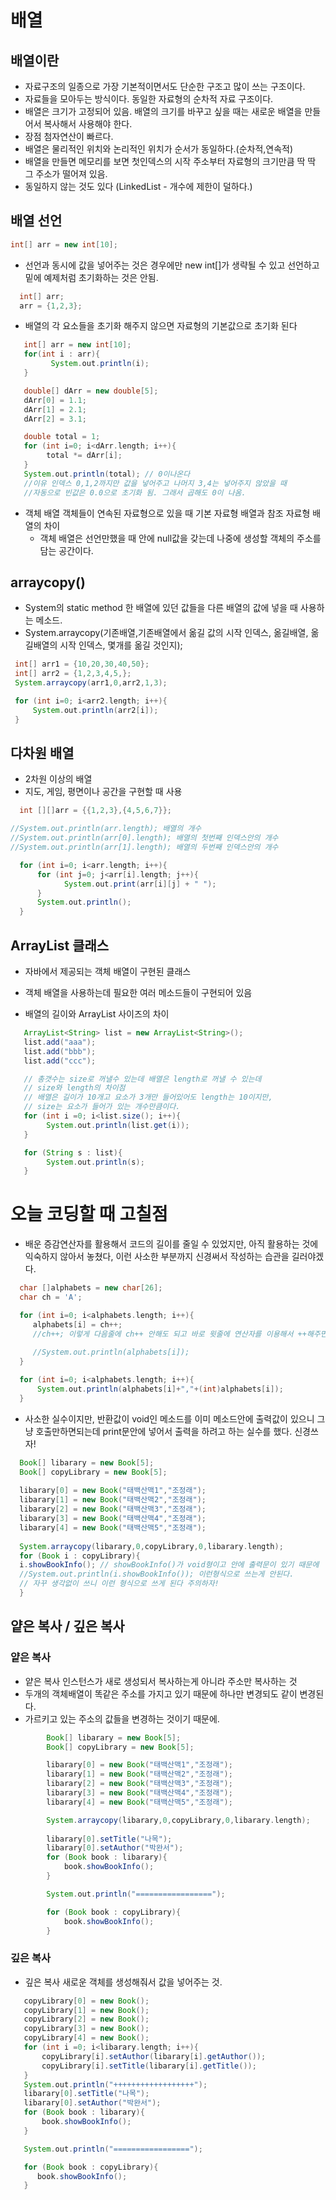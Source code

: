 # 배열

## 배열이란 
* 자료구조의 일종으로 가장 기본적이면서도 단순한 구조고 많이 쓰는 구조이다.
* 자료들을 모아두는 방식이다. 동일한 자료형의 순차적 자료 구조이다.
* 배열은 크기가 고정되어 있음. 배열의 크기를 바꾸고 싶을 때는 새로운 배열을 만들어서
  복사해서 사용해야 한다.
* 장점 첨자연산이 빠르다.
* 배열은 물리적인 위치와 논리적인 위치가 순서가 동일하다.(순차적,연속적)
* 배열을 만들면 메모리를 보면 첫인덱스의 시작 주소부터 자료형의 크기만큼 딱 딱 그 주소가
  떨어져 있음.
* 동일하지 않는 것도 있다 (LinkedList - 개수에 제한이 덜하다.)

## 배열 선언
  
````groovy
int[] arr = new int[10];
````
* 선언과 동시에 값을 넣어주는 것은 경우에만 new int[]가 생략될 수 있고
  선언하고 밑에 예제처럼 초기화하는 것은 안됨.
````groovy
  int[] arr;
  arr = {1,2,3};
````  

* 배열의 각 요소들을 초기화 해주지 않으면 자료형의 기본값으로 초기화 된다
```groovy
   int[] arr = new int[10];
   for(int i : arr){
         System.out.println(i);
   }

   double[] dArr = new double[5];
   dArr[0] = 1.1;
   dArr[1] = 2.1;
   dArr[2] = 3.1;

   double total = 1;
   for (int i=0; i<dArr.length; i++){
        total *= dArr[i];
   }
   System.out.println(total); // 0이나온다
   //이유 인덱스 0,1,2까지만 값을 넣어주고 나머지 3,4는 넣어주지 않았을 때
   //자동으로 빈값은 0.0으로 초기화 됨. 그래서 곱해도 0이 나옴.
```

* 객체 배열 객체들이 연속된 자료형으로 있을 때 기본 자료형 배열과 참조 자료형 배열의 차이
   * 객체 배열은 선언만했을 때 안에 null값을 갖는데 나중에 생성할 객체의 주소를 담는 공간이다.

## arraycopy() 
* System의 static method 한 배열에 있던 값들을 다른 배열의 값에 넣을 때 사용하는 메소드.
* System.arraycopy(기존배열,기존배열에서 옮길 값의 시작 인덱스, 옮길배열, 옮길배열의 시작 인덱스, 몇개를 옮길 것인지);
````groovy
 int[] arr1 = {10,20,30,40,50};
 int[] arr2 = {1,2,3,4,5,};
 System.arraycopy(arr1,0,arr2,1,3);

 for (int i=0; i<arr2.length; i++){
     System.out.println(arr2[i]);
 }
````

## 다차원 배열
* 2차원 이상의 배열
* 지도, 게임, 평면이나 공간을 구현할 때 사용 
````groovy
  int [][]arr = {{1,2,3},{4,5,6,7}};

//System.out.println(arr.length); 배열의 개수
//System.out.println(arr[0].length); 배열의 첫번째 인덱스안의 개수
//System.out.println(arr[1].length); 배열의 두번째 인덱스안의 개수

  for (int i=0; i<arr.length; i++){
      for (int j=0; j<arr[i].length; j++){
            System.out.print(arr[i][j] + " ");
      }
      System.out.println();
  }
````

## ArrayList 클래스
* 자바에서 제공되는 객체 배열이 구현된 클래스
* 객체 배열을 사용하는데 필요한 여러 메소드들이 구현되어 있음

* 배열의 길이와 ArrayList 사이즈의 차이
````groovy
   ArrayList<String> list = new ArrayList<String>();
   list.add("aaa");
   list.add("bbb");
   list.add("ccc");

   // 총갯수는 size로 꺼낼수 있는데 배열은 length로 꺼낼 수 있는데
   // size와 length의 차이점
   // 배열은 길이가 10개고 요소가 3개만 들어있어도 length는 10이지만,
   // size는 요소가 들어가 있는 개수만큼이다.
   for (int i =0; i<list.size(); i++){
        System.out.println(list.get(i));
   }

   for (String s : list){
        System.out.println(s);
   }
````

# 오늘 코딩할 때 고칠점 
* 배운 증감연산자를 활용해서 코드의 길이를 줄일 수 있었지만, 아직 활용하는 것에 익숙하지 않아서 놓쳤다,
  이런 사소한 부분까지 신경써서 작성하는 습관을 길러야겠다.
````groovy
  char []alphabets = new char[26];
  char ch = 'A';

  for (int i=0; i<alphabets.length; i++){
     alphabets[i] = ch++;
     //ch++; 이렇게 다음줄에 ch++ 안해도 되고 바로 윗줄에 연산자를 이용해서 ++해주면 됨
    
     //System.out.println(alphabets[i]);
  }

  for (int i=0; i<alphabets.length; i++){
      System.out.println(alphabets[i]+","+(int)alphabets[i]);
  }
````
* 사소한 실수이지만, 반환값이 void인 메소드를 이미 메소드안에 출력값이 있으니 그냥 호출만하면되는데 
  print문안에 넣어서 출력을 하려고 하는 실수를 했다. 신경쓰자!
````groovy
  Book[] libarary = new Book[5];
  Book[] copyLibrary = new Book[5];
    
  libarary[0] = new Book("태백산맥1","조정래");
  libarary[1] = new Book("태백산맥2","조정래");
  libarary[2] = new Book("태백산맥3","조정래");
  libarary[3] = new Book("태백산맥4","조정래");
  libarary[4] = new Book("태백산맥5","조정래");
    
  System.arraycopy(libarary,0,copyLibrary,0,libarary.length);
  for (Book i : copyLibrary){
  i.showBookInfo(); // showBookInfo()가 void형이고 안에 출력문이 있기 때문에
  //System.out.println(i.showBookInfo()); 이런형식으로 쓰는게 안된다.
  // 자꾸 생각없이 쓰니 이런 형식으로 쓰게 된다 주의하자!
  }      
````

## 얕은 복사 / 깊은 복사

### 얕은 복사
* 얕은 복사 인스턴스가 새로 생성되서 복사하는게 아니라 주소만 복사하는 것
* 두개의 객체배열이 똑같은 주소를 가지고 있기 때문에 하나만 변경되도 같이 변경된다.
* 가르키고 있는 주소의 값들을 변경하는 것이기 때문에.
````groovy
        Book[] libarary = new Book[5];
        Book[] copyLibrary = new Book[5];

        libarary[0] = new Book("태백산맥1","조정래");
        libarary[1] = new Book("태백산맥2","조정래");
        libarary[2] = new Book("태백산맥3","조정래");
        libarary[3] = new Book("태백산맥4","조정래");
        libarary[4] = new Book("태백산맥5","조정래");

        System.arraycopy(libarary,0,copyLibrary,0,libarary.length);
  
        libarary[0].setTitle("나목");
        libarary[0].setAuthor("박완서");
        for (Book book : libarary){
            book.showBookInfo();
        }

        System.out.println("=================");

        for (Book book : copyLibrary){
            book.showBookInfo();
        }
````

### 깊은 복사
* 깊은 복사 새로운 객체를 생성해줘서 값을 넣어주는 것.
````groovy
   copyLibrary[0] = new Book();
   copyLibrary[1] = new Book();
   copyLibrary[2] = new Book();
   copyLibrary[3] = new Book();
   copyLibrary[4] = new Book();
   for (int i =0; i<libarary.length; i++){
       copyLibrary[i].setAuthor(libarary[i].getAuthor());
       copyLibrary[i].setTitle(libarary[i].getTitle());
   }
   System.out.println("++++++++++++++++++");
   libarary[0].setTitle("나목");
   libarary[0].setAuthor("박완서");
   for (Book book : libarary){
       book.showBookInfo();
   }

   System.out.println("=================");

   for (Book book : copyLibrary){
      book.showBookInfo();
   }
````